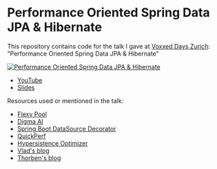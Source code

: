 # Performance Oriented Spring Data JPA & Hibernate

This repository contains code for the talk I gave at [Voxxed Days Zurich](https://voxxeddays.com/zurich/): "Performance Oriented Spring Data JPA & Hibernate"

[![Performance Oriented Spring Data JPA & Hibernate](https://img.youtube.com/vi/exqfB1WaqIw/0.jpg)](https://www.youtube.com/watch?v=exqfB1WaqIw)

- [YouTube](https://www.youtube.com/watch?v=exqfB1WaqIw)
- [Slides](https://speakerdeck.com/maciejwalkowiak/performance-oriented-spring-data-jpa-and-hibernate)

Resources used or mentioned in the talk:

- [Flexy Pool](https://github.com/vladmihalcea/flexy-pool)
- [Digma AI](https://digma.ai/)
- [Spring Boot DataSource Decorator](https://github.com/gavlyukovskiy/spring-boot-data-source-decorator)
- [QuickPerf](https://github.com/quick-perf/quickperf/)
- [Hypersistence Optimizer](https://vladmihalcea.com/hypersistence-optimizer/)
- [Vlad's blog](https://vladmihalcea.com/blog/)
- [Thorben's blog](https://thorben-janssen.com/)